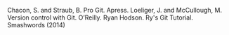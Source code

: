Chacon, S. and Straub, B. Pro Git. Apress.
Loeliger, J. and McCullough, M. Version control with Git. O’Reilly.
Ryan Hodson. Ry's Git Tutorial. Smashwords (2014) 

